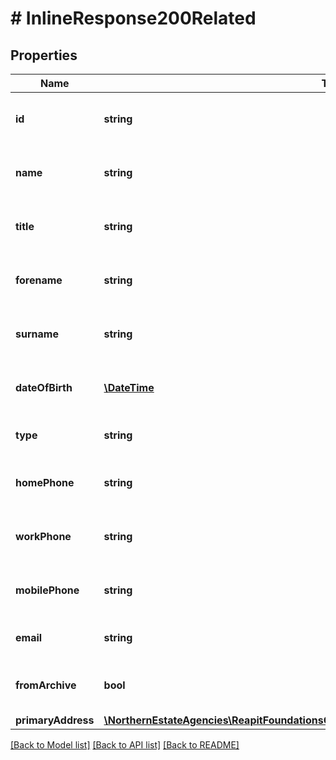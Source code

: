 # # InlineResponse200Related

## Properties

Name | Type | Description | Notes
------------ | ------------- | ------------- | -------------
**id** | **string** | The unique identifier of the contact or company | [optional]
**name** | **string** | The complete name of the contact or company | [optional]
**title** | **string** | The title of the contact (Available when &#39;type&#39; is &#39;contact&#39;) | [optional]
**forename** | **string** | The forename of the contact (Available when &#39;type&#39; is &#39;contact&#39;) | [optional]
**surname** | **string** | The surname of the contact (Available when &#39;type&#39; is &#39;contact&#39;) | [optional]
**dateOfBirth** | [**\DateTime**](\DateTime.md) | The date of birth of the contact (Available when &#39;type&#39; is &#39;contact&#39;) | [optional]
**type** | **string** | The type of the contact (company/contact) | [optional]
**homePhone** | **string** | The home phone number of the contact or company | [optional]
**workPhone** | **string** | The work phone number of the contact or company | [optional]
**mobilePhone** | **string** | The mobile phone number of the contact or company | [optional]
**email** | **string** | The email address of the contact or company | [optional]
**fromArchive** | **bool** | A flag denoting whether or not this relationship is archived | [optional]
**primaryAddress** | [**\NorthernEstateAgencies\ReapitFoundationsClient\Model\InlineResponse200PrimaryAddress**](InlineResponse200PrimaryAddress.md) |  | [optional]

[[Back to Model list]](../../README.md#models) [[Back to API list]](../../README.md#endpoints) [[Back to README]](../../README.md)
